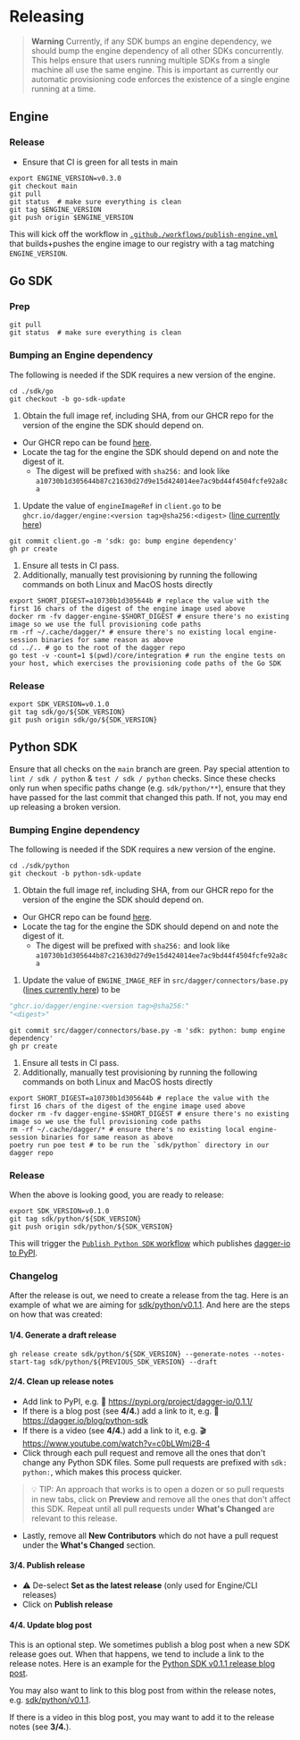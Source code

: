 # Releasing

> **Warning**
> Currently, if any SDK bumps an engine dependency, we should bump the engine dependency of all other SDKs concurrently. This helps ensure that users running multiple SDKs from a single machine all use the same engine. This is important as currently our automatic provisioning code enforces the existence of a single engine running at a time.

## Engine

### Release

- Ensure that CI is green for all tests in main

```console
export ENGINE_VERSION=v0.3.0
git checkout main
git pull
git status  # make sure everything is clean
git tag $ENGINE_VERSION
git push origin $ENGINE_VERSION
```

This will kick off the workflow in [`.github./workflows/publish-engine.yml`](https://github.com/dagger/dagger/actions/workflows/publish-engine.yml) that builds+pushes the engine image to our registry with a tag matching `ENGINE_VERSION`.

## Go SDK

### Prep

```console
git pull
git status  # make sure everything is clean
```

### Bumping an Engine dependency

The following is needed if the SDK requires a new version of the engine.

```console
cd ./sdk/go
git checkout -b go-sdk-update
```

1. Obtain the full image ref, including SHA, from our GHCR repo for the version of the engine the SDK should depend on.

- Our GHCR repo can be found [here](https://github.com/orgs/dagger/packages/container/package/engine).
- Locate the tag for the engine the SDK should depend on and note the digest of it.
  - The digest will be prefixed with `sha256:` and look like `a10730b1d305644b87c21630d27d9e15d424014ee7ac9bd44f4504fcfe92a8ca`

1. Update the value of `engineImageRef` in `client.go` to be `ghcr.io/dagger/engine:<version tag>@sha256:<digest>` ([line currently here](https://github.com/dagger/dagger/blob/349f8a1661f1a8422a8bef919a345bd6dd3f3d85/sdk/go/client.go#L19))

```console
git commit client.go -m 'sdk: go: bump engine dependency'
gh pr create
```

1. Ensure all tests in CI pass.
1. Additionally, manually test provisioning by running the following commands on both Linux and MacOS hosts directly

```console
export SHORT_DIGEST=a10730b1d305644b # replace the value with the first 16 chars of the digest of the engine image used above
docker rm -fv dagger-engine-$SHORT_DIGEST # ensure there's no existing image so we use the full provisioning code paths
rm -rf ~/.cache/dagger/* # ensure there's no existing local engine-session binaries for same reason as above
cd ../.. # go to the root of the dagger repo
go test -v -count=1 $(pwd)/core/integration # run the engine tests on your host, which exercises the provisioning code paths of the Go SDK
```

### Release

```console
export SDK_VERSION=v0.1.0
git tag sdk/go/${SDK_VERSION}
git push origin sdk/go/${SDK_VERSION}
```

## Python SDK

Ensure that all checks on the `main` branch are green. Pay special attention
to `lint / sdk / python` & `test / sdk / python` checks. Since these checks
only run when specific paths change (e.g. `sdk/python/**`), ensure that they
have passed for the last commit that changed this path. If not, you may end up
releasing a broken version.

### Bumping Engine dependency

The following is needed if the SDK requires a new version of the engine.

```console
cd ./sdk/python
git checkout -b python-sdk-update
```

1. Obtain the full image ref, including SHA, from our GHCR repo for the version of the engine the SDK should depend on.

- Our GHCR repo can be found [here](https://github.com/orgs/dagger/packages/container/package/engine).
- Locate the tag for the engine the SDK should depend on and note the digest of it.
  - The digest will be prefixed with `sha256:` and look like `a10730b1d305644b87c21630d27d9e15d424014ee7ac9bd44f4504fcfe92a8ca`

1. Update the value of `ENGINE_IMAGE_REF` in `src/dagger/connectors/base.py` ([lines currently here](https://github.com/dagger/dagger/blob/349f8a1661f1a8422a8bef919a345bd6dd3f3d85/sdk/python/src/dagger/connectors/base.py#L19-L22)) to be

```python
"ghcr.io/dagger/engine:<version tag>@sha256:"
"<digest>"
```

```console
git commit src/dagger/connectors/base.py -m 'sdk: python: bump engine dependency'
gh pr create
```

1. Ensure all tests in CI pass.
1. Additionally, manually test provisioning by running the following commands on both Linux and MacOS hosts directly

```console
export SHORT_DIGEST=a10730b1d305644b # replace the value with the first 16 chars of the digest of the engine image used above
docker rm -fv dagger-engine-$SHORT_DIGEST # ensure there's no existing image so we use the full provisioning code paths
rm -rf ~/.cache/dagger/* # ensure there's no existing local engine-session binaries for same reason as above
poetry run poe test # to be run the `sdk/python` directory in our dagger repo
```

### Release

When the above is looking good, you are ready to release:

```console
export SDK_VERSION=v0.1.0
git tag sdk/python/${SDK_VERSION}
git push origin sdk/python/${SDK_VERSION}
```

This will trigger the [`Publish Python SDK`
workflow](https://github.com/dagger/dagger/actions/workflows/publish-sdk-python.yml)
which publishes [dagger-io to PyPI](https://pypi.org/project/dagger-io).

### Changelog

After the release is out, we need to create a release from the tag. Here is an
example of what we are aiming for
[sdk/python/v0.1.1](https://github.com/dagger/dagger/releases/tag/sdk%2Fpython%2Fv0.1.1).
And here are the steps on how that was created:

#### 1/4. Generate a draft release

```console
gh release create sdk/python/${SDK_VERSION} --generate-notes --notes-start-tag sdk/python/${PREVIOUS_SDK_VERSION} --draft
```

#### 2/4. Clean up release notes

- Add link to PyPI, e.g. 🐍 https://pypi.org/project/dagger-io/0.1.1/
- If there is a blog post (see **4/4.**) add a link to it, e.g.
  📝 https://dagger.io/blog/python-sdk
- If there is a video (see **4/4.**) add a link to it, e.g.
  🎬 https://www.youtube.com/watch?v=c0bLWmi2B-4
- Click through each pull request and remove all the ones that don't change any
  Python SDK files. Some pull requests are prefixed with `sdk: python:`, which
  makes this process quicker.

> 💡 TIP: An approach that works is to open a dozen or so pull requests in new
> tabs, click on **Preview** and remove all the ones that don't affect this
> SDK. Repeat until all pull requests under **What's Changed** are relevant to
> this release.

- Lastly, remove all **New Contributors** which do not have a pull request
  under the **What's Changed** section.

#### 3/4. Publish release

- ⚠️ De-select **Set as the latest release** (only used for Engine/CLI releases)
- Click on **Publish release**

#### 4/4. Update blog post

This is an optional step. We sometimes publish a blog post when a new SDK
release goes out. When that happens, we tend to include a link to the release
notes. Here is an example for the [Python SDK v0.1.1 release blog
post](https://dagger.io/blog/python-sdk).

You may also want to link to this blog post from within the release notes, e.g.
[sdk/python/v0.1.1](https://github.com/dagger/dagger/releases/tag/sdk%2Fpython%2Fv0.1.1).

If there is a video in this blog post, you may want to add it to the release
notes (see **3/4.**).
